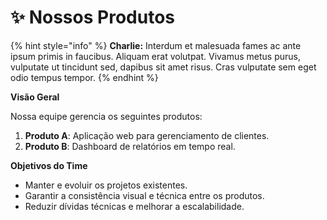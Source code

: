 # ✨ Nossos Produtos

{% hint style="info" %}
**Charlie:** Interdum et malesuada fames ac ante ipsum primis in faucibus. Aliquam erat volutpat. Vivamus metus purus, vulputate ut tincidunt sed, dapibus sit amet risus. Cras vulputate sem eget odio tempus tempor.
{% endhint %}

**Visão Geral**

Nossa equipe gerencia os seguintes produtos:

1. **Produto A**: Aplicação web para gerenciamento de clientes.
2. **Produto B**: Dashboard de relatórios em tempo real.

**Objetivos do Time**

* Manter e evoluir os projetos existentes.
* Garantir a consistência visual e técnica entre os produtos.
* Reduzir dívidas técnicas e melhorar a escalabilidade.
